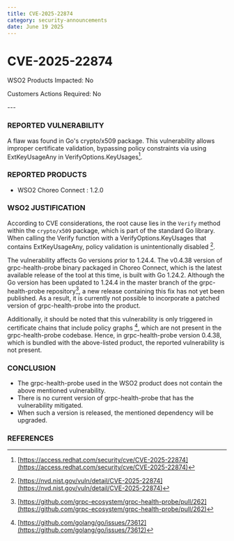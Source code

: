 ```yaml
---
title: CVE-2025-22874
category: security-announcements
date: June 19 2025
---
```


# CVE-2025-22874

<p class="doc-info">WSO2 Products Impacted: No</p>
<p class="doc-info">Customers Actions Required: No</p>
---

### REPORTED VULNERABILITY
A flaw was found in Go's crypto/x509 package. This vulnerability allows improper certificate validation, bypassing policy constraints via using ExtKeyUsageAny in VerifyOptions.KeyUsages[^1].

### REPORTED PRODUCTS
* WSO2 Choreo Connect : 1.2.0

### WSO2 JUSTIFICATION
According to CVE considerations, the root cause lies in the `Verify` method within the `crypto/x509` package, which is part of the standard Go library. When calling the Verify function with a VerifyOptions.KeyUsages that contains ExtKeyUsageAny, policy validation is unintentionally disabled [^2].

The vulnerability affects Go versions prior to 1.24.4. The v0.4.38 version of grpc-health-probe binary packaged in Choreo Connect, which is the latest available release of the tool at this time, is built with Go 1.24.2. Although the Go version has been updated to 1.24.4 in the master branch of the grpc-health-probe repository[^3], a new release containing this fix has not yet been published. As a result, it is currently not possible to incorporate a patched version of grpc-health-probe into the product.

Additionally, it should be noted that this vulnerability is only triggered in certificate chains that include policy graphs [^4], which are not present in the grpc-health-probe codebase. Hence, in grpc-health-probe version 0.4.38, which is bundled with the above-listed product, the reported vulnerability is not present.

### CONCLUSION
- The grpc-health-probe used in the WSO2 product does not contain the above mentioned vulnerability.
- There is no current version of grpc-health-probe that has the vulnerability mitigated.
- When such a version is released, the mentioned dependency will be upgraded.

### REFERENCES
[^1]: [https://access.redhat.com/security/cve/CVE-2025-22874](https://access.redhat.com/security/cve/CVE-2025-22874)
[^2]: [https://nvd.nist.gov/vuln/detail/CVE-2025-22874](https://nvd.nist.gov/vuln/detail/CVE-2025-22874)
[^3]: [https://github.com/grpc-ecosystem/grpc-health-probe/pull/262](https://github.com/grpc-ecosystem/grpc-health-probe/pull/262)
[^4]: [https://github.com/golang/go/issues/73612](https://github.com/golang/go/issues/73612)